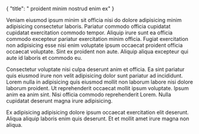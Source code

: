 {
  "title": " proident minim nostrud enim ex"
}

Veniam eiusmod ipsum minim sit officia nisi do dolore adipisicing minim adipisicing consectetur laboris. Pariatur commodo officia cupidatat cupidatat exercitation commodo tempor. Aliquip irure sunt ea officia commodo excepteur pariatur exercitation minim officia. Fugiat exercitation non adipisicing esse nisi enim voluptate ipsum occaecat proident officia occaecat voluptate. Sint ex proident non aute. Aliquip aliqua excepteur qui aute id laboris et commodo eu.

Consectetur voluptate nisi culpa deserunt anim et officia. Ea sint pariatur quis eiusmod irure non velit adipisicing dolor sunt pariatur ad incididunt. Lorem nulla in adipisicing quis eiusmod mollit non laborum labore nisi dolore laborum proident. Ut reprehenderit occaecat mollit ipsum voluptate. Ipsum anim ea anim sint. Nisi officia commodo reprehenderit Lorem. Nulla cupidatat deserunt magna irure adipisicing.

Ex adipisicing adipisicing dolore ipsum occaecat exercitation elit deserunt. Aliqua aliquip laboris enim quis deserunt. Et et mollit amet irure magna non aliqua.